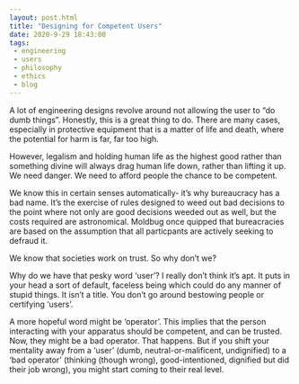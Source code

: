 ```yaml
---
layout: post.html
title: "Designing for Competent Users"
date: 2020-9-29 18:43:00
tags:
 - engineering
 - users
 - philosophy
 - ethics
 - blog
---
```


A lot of engineering designs revolve around not allowing the user to “do dumb things”. Honestly, this is a great thing to do. There are many cases, especially in protective equipment that is a matter of life and death, where the potential for harm is far, far too high.

However, legalism and holding human life as the highest good rather than something divine will always drag human life down, rather than lifting it up. We need danger. We need to afford people the chance to be competent.

We know this in certain senses automatically- it’s why bureaucracy has a bad name. It’s the exercise of rules designed to weed out bad decisions to the point where not only are good decisions weeded out as well, but the costs required are astronomical. Moldbug once quipped that bureacracies are based on the assumption that all particpants are actively seeking to defraud it.

We know that societies work on trust. So why don’t we?

Why do we have that pesky word ‘user’? I really don’t think it’s apt. It puts in your head a sort of default, faceless being which could do any manner of stupid things. It isn’t a title. You don’t go around bestowing people or certifying ‘users’.

A more hopeful word might be ‘operator’. This implies that the person interacting with your apparatus should be competent, and can be trusted. Now, they might be a bad operator. That happens. But if you shift your mentality away from a ‘user’ (dumb, neutral-or-malificent, undignified) to a ‘bad operator’ (thinking (though wrong), good-intentioned, dignified but did their job wrong), you might start coming to their real level.